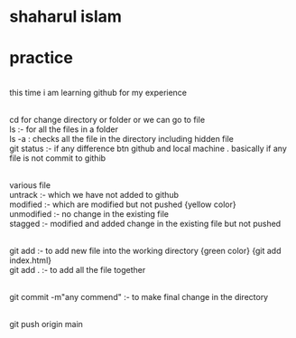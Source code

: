 # shaharul islam
# practice
<br>
this time i am learning github for my experience 

<br> cd for change directory or folder or we can go to file
<br> ls :- for all the files in a folder
<br> ls -a : checks all the file in the directory including hidden file 
<br> git status :- if any difference btn github and local machine . basically if any file is not commit to githib

<br> various file
<br> untrack :- which we have not added to github 
<br> modified :- which are modified but not pushed {yellow color}
<br> unmodified :- no change in the existing file 
<br> stagged :- modified and added change in the existing file but not pushed

<br> git add<file name> :- to add new file into the working directory {green color} {git add index.html}
<br> git add . :- to add all the file together

<br> git commit -m"any commend" :- to make final change in the directory 

<br> git push origin main